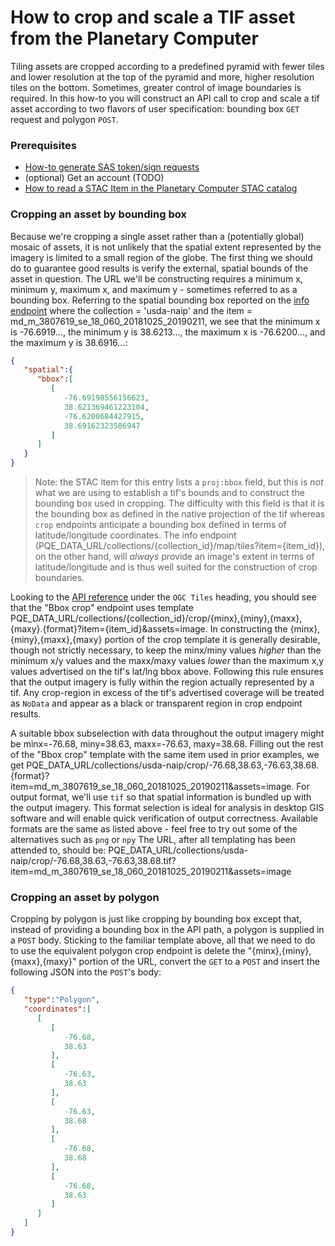 # How to crop and scale a TIF asset from the Planetary Computer

Tiling assets are cropped according to a predefined pyramid with fewer tiles and lower resolution at the top of the pyramid and more, higher resolution tiles on the bottom.
Sometimes, greater control of image boundaries is required.
In this how-to you will construct an API call to crop and scale a tif asset according to two flavors of user specification: bounding box `GET` request and polygon `POST`.


### Prerequisites

- [How-to generate SAS token/sign requests](./how-to-generate-sas-token-sign-requests.md)
- (optional) Get an account (TODO)
- [How to read a STAC Item in the Planetary Computer STAC catalog](./how-to-preview-stac-entry.md)

### Cropping an asset by bounding box

Because we're cropping a single asset rather than a (potentially global) mosaic of assets, it is not unlikely that the spatial extent represented by the imagery is limited to a small region of the globe.
The first thing we should do to guarantee good results is verify the external, spatial bounds of the asset in question.
The URL we'll be constructing requires a minimum x, minimum y, maximum x, and maximum y - sometimes referred to as a bounding box.
Referring to the spatial bounding box reported on the [info endpoint](PQE_METADATA_URL/collections/usda-naip?item=md_m_3807619_se_18_060_20181025_20190211) where the collection = 'usda-naip' and the item = md_m_3807619_se_18_060_20181025_20190211, we see that the minimum x is -76.6919..., the minimum y is 38.6213..., the maximum x is -76.6200..., and the maximum y is 38.6916...:

```json
{
   "spatial":{
      "bbox":[
         [
            -76.69198556156623,
            38.621369461223104,
            -76.6200684427915,
            38.69162323586947
         ]
      ]
   }
}
```

> Note: the STAC item for this entry lists a `proj:bbox` field, but this is *not* what we are using to establish a tif's bounds and to construct the bounding box used in cropping.
> The difficulty with this field is that it is the bounding box as defined in the native projection of the tif whereas `crop` endpoints anticipate a bounding box defined in terms of latitude/longitude coordinates.
> The info endpoint (PQE_DATA_URL/collections/{collection_id}/map/tiles?item={item_id}), on the other hand, will *always* provide an image's extent in terms of latitude/longitude and is thus well suited for the construction of crop boundaries.

Looking to the [API reference](DQE_API_REFERENCE_URL) under the `OGC Tiles` heading, you should see that the "Bbox crop" endpoint uses template PQE_DATA_URL/collections/{collection_id}/crop/{minx},{miny},{maxx},{maxy}.{format}?item={item_id}&assets=image.
In constructing the {minx},{miny},{maxx},{maxy} portion of the crop template it is generally desirable, though not strictly necessary, to keep the minx/miny values *higher* than the minimum x/y values and the maxx/maxy values *lower* than the maximum x,y values advertised on the tif's lat/lng bbox above.
Following this rule ensures that the output imagery is fully within the region actually represented by a tif.
Any crop-region in excess of the tif's advertised coverage will be treated as `NoData` and appear as a black or transparent region in crop endpoint results.

A suitable bbox subselection with data throughout the output imagery might be minx=-76.68, miny=38.63, maxx=-76.63, maxy=38.68.
Filling out the rest of the "Bbox crop" template with the same item used in prior examples, we get PQE_DATA_URL/collections/usda-naip/crop/-76.68,38.63,-76.63,38.68.{format}?item=md_m_3807619_se_18_060_20181025_20190211&assets=image.
For output format, we'll use `tif` so that spatial information is bundled up with the output imagery.
This format selection is ideal for analysis in desktop GIS software and will enable quick verification of output correctness.
Available formats are the same as listed above - feel free to try out some of the alternatives such as `png` or `npy`
The URL, after all templating has been attended to, should be: PQE_DATA_URL/collections/usda-naip/crop/-76.68,38.63,-76.63,38.68.tif?item=md_m_3807619_se_18_060_20181025_20190211&assets=image


### Cropping an asset by polygon

Cropping by polygon is just like cropping by bounding box except that, instead of providing a bounding box in the API path, a polygon is supplied in a `POST` body.
Sticking to the familiar template above, all that we need to do to use the equivalent polygon crop endpoint is delete the "{minx},{miny},{maxx},{maxy}" portion of the URL, convert the `GET` to a `POST` and insert the following JSON into the `POST`'s body:

```json
{
   "type":"Polygon",
   "coordinates":[
      [
         [
            -76.68,
            38.63
         ],
         [
            -76.63,
            38.63
         ],
         [
            -76.63,
            38.68
         ],
         [
            -76.68,
            38.68
         ],
         [
            -76.68,
            38.63
         ]
      ]
   ]
}
```
